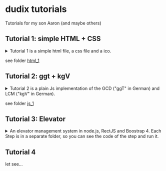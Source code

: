 # dudix tutorials
Tutorials for my son Aaron (and maybe others)

## Tutorial 1: simple HTML + CSS
<details><summary>Tutorial 1 is a simple html file, a css file and a ico.</summary>
The example shows how to organize a page with `<div>` tags.
We use `padding` and `box-sizing: border-box;` within the css to prettify the page.
</details>

see folder [html_1](./html_1/)

## Tutorial 2: ggt + kgV
<details><summary>Tutorial 2 is a plain Js implementation of the GCD ("ggT" in German) and LCM ("kgV" in German).</summary>
The exmaple implements the calculation accoring the aglorithm in my son's math book. It's not the best software engineering solution - but that was not the gloal...
</details>

see folder [js_1](./js_1/)

## Tutorial 3: Elevator
<details><summary>An elevator management system in node.js, RectJS and Boostrap 4.
Each Step is in a separate folder, so you can see the code of the step and run it.</summary>

To run it, go to folder and execute

```
npm install
npm start
```

### Step 1: setup the system
Nothing spectacular, just the node.js + a basic "Hello World" React.js app.

see folder [elevator/step1](./elevator/step1/)

### Step 2:
Adding a "elevator" component with micromanagement functions like open and close door.

see folder [elevator/step2](./elevator/step2/)

### Step 3:
Adding some GUI elements for the elevator and let the elevator move.

see folder [elevator/step3](./elevator/step3/)

### Step 4:
Adding
 * a destination chooser for each elevator
 * a command stack for each elevator
 * a building with floors panels with "call the elevator"-buttons

see folder [elevator/step4](./elevator/step4/)

### Step 5:
Adding
 * a mainController to dispatch calls from the floors to the available elevators
 * a message broker in between "floors", "mainController" and "elevators" (use https://www.npmjs.com/package/postal)

see folder [elevator/step5](./elevator/step5/)

### Step 6:
Fine tuning
 * when to close/open a door
 * a bit more intelligent mainController
 * ...

see folder [elevator/step6](./elevator/step6/)
</details>

## Tutorial 4
let see...
